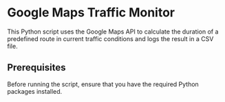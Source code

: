 # Google Maps Traffic Monitor

This Python script uses the Google Maps API to calculate the duration of a predefined route in current traffic conditions and logs the result in a CSV file.

## Prerequisites

Before running the script, ensure that you have the required Python packages installed. 

